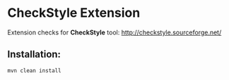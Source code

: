 CheckStyle Extension
====================

Extension checks for **CheckStyle** tool: http://checkstyle.sourceforge.net/


Installation:
-------------

    mvn clean install
